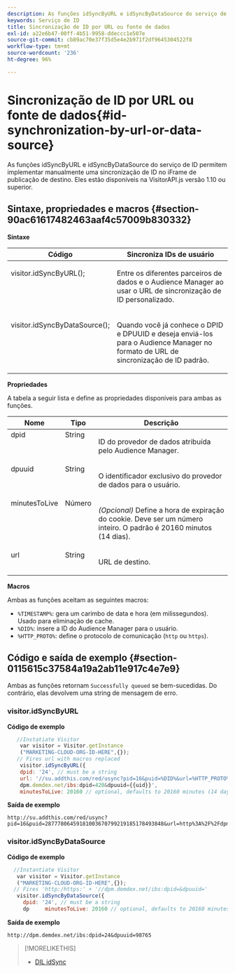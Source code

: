```yaml
---
description: As funções idSyncByURL e idSyncByDataSource do serviço de ID permitem implementar manualmente uma sincronização de ID no iFrame de publicação de destino. Eles estão disponíveis na VisitorAPI.js versão 1.10 ou superior.
keywords: Serviço de ID
title: Sincronização de ID por URL ou fonte de dados
exl-id: a22e6b47-00ff-4b51-9958-ddeccc1e507e
source-git-commit: cb89ac70e37f35d5e4e2b971f2df9645304522f8
workflow-type: tm+mt
source-wordcount: '236'
ht-degree: 96%

---
```


# Sincronização de ID por URL ou fonte de dados{#id-synchronization-by-url-or-data-source}

As funções idSyncByURL e idSyncByDataSource do serviço de ID permitem implementar manualmente uma sincronização de ID no iFrame de publicação de destino. Eles estão disponíveis na VisitorAPI.js versão 1.10 ou superior.

## Sintaxe, propriedades e macros {#section-90ac61617482463aaf4c57009b830332}

**Sintaxe**

<table id="table_ADC7501511914805A6A6B24B2DFEBA51"> 
 <thead> 
  <tr> 
   <th colname="col1" class="entry"> Código </th> 
   <th colname="col2" class="entry"> Sincroniza IDs de usuário </th> 
  </tr> 
 </thead>
 <tbody> 
  <tr valign="top"> 
   <td colname="col1"> <p> <span class="codeph"> visitor.idSyncByURL(); </span> </p> </td> 
   <td colname="col2"> <p>Entre os diferentes parceiros de dados e o <span class="keyword">Audience Manager</span> ao usar o URL de sincronização de ID personalizado. </p> </td> 
  </tr> 
  <tr valign="top"> 
   <td colname="col1"> <p> <span class="codeph"> visitor.idSyncByDataSource(); </span> </p> </td> 
   <td colname="col2"> <p>Quando você já conhece o DPID e DPUUID e deseja enviá-los para o <span class="keyword">Audience Manager</span> no formato de URL de sincronização de ID padrão. </p> <p></p> </td> 
  </tr> 
 </tbody> 
</table>

**Propriedades**

A tabela a seguir lista e define as propriedades disponíveis para ambas as funções.

<table id="table_5343BE784E694C67B09A0A8878CF8001"> 
 <thead> 
  <tr> 
   <th colname="col1" class="entry"> Nome </th> 
   <th colname="col2" class="entry"> Tipo </th> 
   <th colname="col3" class="entry"> Descrição </th> 
  </tr> 
 </thead>
 <tbody> 
  <tr valign="top"> 
   <td colname="col1"> <span class="codeph"> dpid </span> </td> 
   <td colname="col2"> String </td> 
   <td colname="col3"> <p>ID do provedor de dados atribuída pelo Audience Manager. </p> </td> 
  </tr> 
  <tr valign="top"> 
   <td colname="col1"> <span class="codeph"> dpuuid </span> </td> 
   <td colname="col2"> String </td> 
   <td colname="col3"> <p>O identificador exclusivo do provedor de dados para o usuário. </p> </td> 
  </tr> 
  <tr valign="top"> 
   <td colname="col1"> <span class="codeph"> minutesToLive </span> </td> 
   <td colname="col2"> Número </td> 
   <td colname="col3"> <p> <i>(Opcional)</i> Define a hora de expiração do cookie. Deve ser um número inteiro. O padrão é 20160 minutos (14 dias). </p> </td> 
  </tr> 
  <tr valign="top"> 
   <td colname="col1"> <span class="codeph"> url </span> </td> 
   <td colname="col2"> String </td> 
   <td colname="col3"> <p>URL de destino. </p> </td> 
  </tr> 
 </tbody> 
</table>

**Macros**

Ambas as funções aceitam as seguintes macros:

* `%TIMESTAMP%`: gera um carimbo de data e hora (em milissegundos). Usado para eliminação de cache.
* `%DID%`: insere a ID do Audience Manager para o usuário.
* `%HTTP_PROTO%`: define o protocolo de comunicação (`http` ou `https`).

## Código e saída de exemplo {#section-0115615c37584a19a2ab11e917c4e7e9}

Ambas as funções retornam `Successfully queued` se bem-sucedidas. Do contrário, elas devolvem uma string de mensagem de erro.

### visitor.idSyncByURL

**Código de exemplo**

```javascript
   //Instatiate Visitor
    var visitor = Visitor.getInstance
    ("MARKETING-CLOUD-ORG-ID-HERE",{}); 
   // Fires url with macros replaced 
    visitor.idSyncByURL({ 
    dpid: '24', // must be a string 
    url: '//su.addthis.com/red/usync?pid=16&puid=%DID%&url=%HTTP_PROTO%://
    dpm.demdex.net/ibs:dpid=420&dpuuid={{uid}}', 
    minutesToLive: 20160 // optional, defaults to 20160 minutes (14 days) });
```

**Saída de exemplo**

```
http://su.addthis.com/red/usync?pid=16&puid=28777806459181003670799219185178493848&url=http%3A%2F%2Fdpm.demdex.net%2Fibs%3Adpid%3D420%26dpuuid%3D%7B%7Buid%7D%7D
```

### visitor.idSyncByDataSource

**Código de exemplo**

```javascript
  //Instantiate Visitor
   var visitor = Visitor.getInstance
   ("MARKETING-CLOUD-ORG-ID-HERE",{}); 
  // Fires 'http:/https:' + '//dpm.demdex.net/ibs:dpid=&dpuuid='
   visitor.idSyncByDataSource({ 
     dpid: '24', // must be a string
     dp     minutesToLive: 20160 // optional, defaults to 20160 minutes (14 days) });
```

**Saída de exemplo**

```
http://dpm.demdex.net/ibs:dpid=24&dpuuid=98765
```

>[!MORELIKETHIS]
>
>* [DIL idSync](https://experienceleague.adobe.com/docs/audience-manager/user-guide/dil-api/dil-instance-methods.html?lang=pt-BR#idsync)
